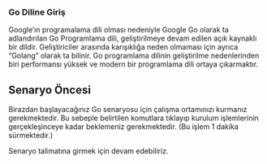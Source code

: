 ###  Go Diline Giriş

Google’ın programalama dili olması nedeniyle Google Go olarak ta adlandırılan Go Programlama dili, geliştirilmeye devam edilen açık kaynaklı bir dildir. Geliştiriciler arasında karışıklığa neden olmaması için ayrıca “Golang” olarak ta bilinir. Go programlama dilinin geliştirilme nedenlerinden biri performansı yüksek ve modern bir programlama dili ortaya çıkarmaktır.

## Senaryo Öncesi

Birazdan başlayacağınız Go senaryosu için çalışma ortamınızı kurmanız gerekmektedir. Bu sebeple belirtilen komutlara tıklayıp kurulum işlemlerinin gerçekleşinceye kadar beklemeniz gerekmektedir. (Bu işlem 1 dakika sürmektedir.)

Senaryo talimatına girmek için devam edebiliriz.
